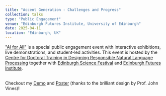 ```yaml
---
title: "Accent Generation - Challenges and Progress"
collection: talks
type: "Public Engagement"
venue: "Edinburgh Futures Institute, University of Edinburgh"
date: 2025-04-11
location: "Edinburgh, UK"
---
```


["AI for All"](https://www.linkedin.com/posts/designing-responsible-natural-language-processing_join-us-at-ai-for-all-activity-7313886056427245568-ukoM?utm_source=share&utm_medium=member_desktop&rcm=ACoAAB_7MPEBUracHdGlUNvAANbvBTfAkT011bw) is a special public engagement event with interactive exhibitions, live demonstrations, and student-led activities. This event is hosted by the [Centre for Doctoral Training in Designing Responsible Natural Language Processing](https://www.responsiblenlp.org/) together with [Edinburgh Science Festival](https://www.edinburghfestivalcity.com/festivals/edinburgh-science-festival) and [Edinburgh Futures Institute](https://efi.ed.ac.uk/).<br><br>

Checkout my [Demo](https://jzmzhong.github.io/Accent-Generation-EdinburghScienceFestival2025) and [Poster](https://drive.google.com/file/d/1Qqf-mlFWhxdh-9X88Yqs4haqyVGkuzdK/view?usp=sharing) (thanks to the brilliant design by Prof. John Vines)!
